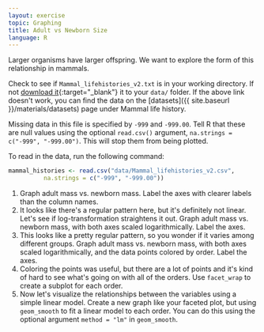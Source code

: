 ```yaml
---
layout: exercise
topic: Graphing
title: Adult vs Newborn Size
language: R
---
```


Larger organisms have larger offspring. We want to explore the form of this
relationship in mammals.

Check to see if `Mammal_lifehistories_v2.txt` is in your working directory.
If not [download it](https://minhaskamal.github.io/DownGit/#/home?url=https://github.com/Jpomz/ENVS396-FA-2023/blob/main/data/Mammal_lifehistories_v2.csv){:target="_blank"} it to your `data/` folder. If the above link doesn't work, you can find the data on the [datasets]({{ site.baseurl }}/materials/datasets) page under Mammal life history. 

Missing data in this file is specified by `-999` and `-999.00`. Tell R that
these are null values using the optional `read.csv()` argument,
`na.strings = c("-999", "-999.00")`. This will stop them from being plotted.

To read in the data, run the following command:

```r
mammal_histories <- read.csv("data/Mammal_lifehistories_v2.csv",
          na.strings = c("-999", "-999.00"))
```

1. Graph adult mass vs. newborn mass. Label the axes with clearer labels than
   the column names.
2. It looks like there's a regular pattern here, but it's definitely not
   linear. Let's see if log-transformation straightens it out. Graph adult mass
   vs. newborn mass, with both axes scaled logarithmically. Label the axes.
3. This looks like a pretty regular pattern, so you wonder if it varies among
   different groups. Graph adult mass vs. newborn mass, with both axes scaled
   logarithmically, and the data points colored by order. Label the axes.
4. Coloring the points was useful, but there are a lot of points and it's kind
   of hard to see what's going on with all of the orders. Use `facet_wrap` to
   create a subplot for each order.
5. Now let's visualize the relationships between the variables using a simple
   linear model. Create a new graph like your faceted plot, but using
   `geom_smooth` to fit a linear model to each order. You can do this using the
   optional argument `method = "lm"` in `geom_smooth`.
